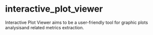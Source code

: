# interactive_plot_viewer
Interactive Plot Viewer aims to be a user-friendly tool for graphic plots analysisand related metrics extraction.
